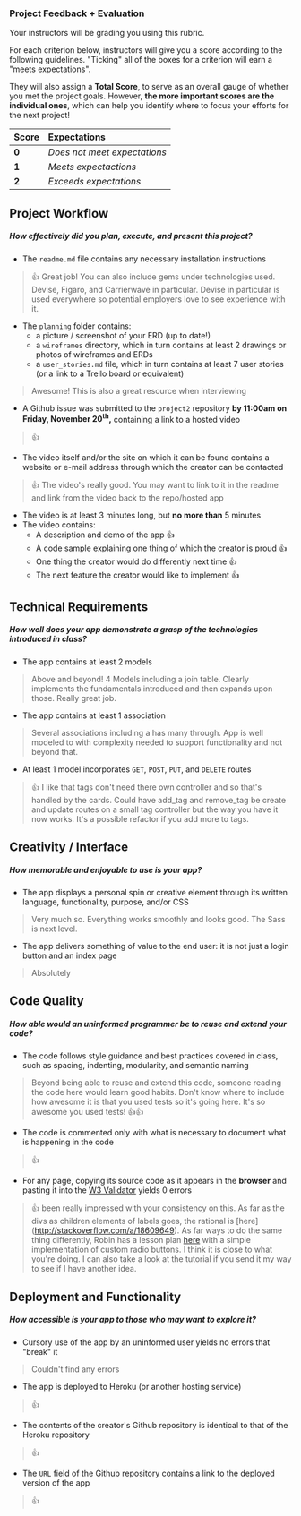 ### Project Feedback + Evaluation

Your instructors will be grading you using this rubric.

For each criterion below, instructors will give you a score according to the following guidelines. "Ticking" all of the boxes for a criterion will earn a "meets expectations".

They will also assign a **Total Score**, to serve as an overall gauge of whether you met the project goals. However, __the more important scores are the individual ones__, which can help you identify where to focus your efforts for the next project!

| Score | Expectations |
| :---- | :----------- |
| **0** | _Does not meet expectations_ |
| **1** | _Meets expectactions_ |
| **2** | _Exceeds expectations_ |

## Project Workflow
##### How effectively did you plan, execute, and present this project?
- The `readme.md` file contains any necessary installation instructions

> :+1: Great job! You can also include gems under technologies used. Devise, Figaro, and Carrierwave in particular. Devise in particular is used everywhere so potential employers love to see experience with it.

- The `planning` folder contains:
  - a picture / screenshot of your ERD (up to date!)
  - a `wireframes` directory, which in turn contains at least 2 drawings or photos of wireframes and ERDs
  - a `user_stories.md` file, which in turn contains at least 7 user stories (or a link to a Trello board or equivalent)

> Awesome! This is also a great resource when interviewing

- A Github issue was submitted to the `project2` repository **by 11:00am on Friday, November 20<sup>th</sup>,** containing a link to a hosted video

> :+1:

- The video itself and/or the site on which it can be found contains a website or e-mail address through which the creator can be contacted

> :+1: The video's really good. You may want to link to it in the readme and link from the video back to the repo/hosted app

- The video is at least 3 minutes long, but **no more than** 5 minutes
- The video contains:
  - A description and demo of the app :+1:
  - A code sample explaining one thing of which the creator is proud :+1:
  - One thing the creator would do differently next time :+1:
  - The next feature the creator would like to implement :+1:

## Technical Requirements
##### How well does your app demonstrate a grasp of the technologies introduced in class?
- The app contains at least 2 models

> Above and beyond! 4 Models including a join table. Clearly implements the fundamentals introduced and then expands upon those. Really great job.

- The app contains at least 1 association

> Several associations including a has many through. App is well modeled to with complexity needed to support functionality and not beyond that.

- At least 1 model incorporates `GET`, `POST`, `PUT`, and `DELETE` routes

> :+1: I like that tags don't need there own controller and so that's handled by the cards. Could have add_tag and remove_tag be create and update routes on a small tag controller but the way you have it now works. It's a possible refactor if you add more to tags.

## Creativity / Interface
##### How memorable and enjoyable to use is your app?
- The app displays a personal spin or creative element through its written language, functionality, purpose, and/or CSS

> Very much so. Everything works smoothly and looks good. The Sass is next level.

- The app delivers something of value to the end user: it is not just a login button and an index page

> Absolutely

## Code Quality
##### How able would an uninformed programmer be to reuse and extend your code?
- The code follows style guidance and best practices covered in class, such as spacing, indenting, modularity, and semantic naming

> Beyond being able to reuse and extend this code, someone reading the code here would learn good habits. Don't know where to include how awesome it is that you used tests so it's going here. It's so awesome you used tests! :+1::+1:

- The code is commented only with what is necessary to document what is happening in the code

> :+1:

- For any page, copying its source code as it appears in the **browser** and pasting it into the [W3 Validator](http://validator.w3.org) yields 0 errors

> :+1: been really impressed with your consistency on this. As far as the divs as children elements of labels goes, the rational is [here] (http://stackoverflow.com/a/18609649). As far ways to do the same thing differently, Robin has a lesson plan [here](https://github.com/ga-dc/curriculum/tree/master/10-back-and-front-of-front-end/pseudo-selectors#radio-buttons) with a simple implementation of custom radio buttons. I think it is close to what you're doing. I can also take a look at the tutorial if you send it my way to see if I have another idea.

## Deployment and Functionality
##### How accessible is your app to those who may want to explore it?
- Cursory use of the app by an uninformed user yields no errors that "break" it

> Couldn't find any errors

- The app is deployed to Heroku (or another hosting service)

> :+1:

- The contents of the creator's Github repository is identical to that of the Heroku repository

> :+1:

- The `URL` field of the Github repository contains a link to the deployed version of the app

> :+1:
